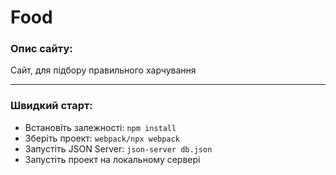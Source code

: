 # Food

### Опис сайту:
Сайт, для підбору правильного харчування

---

### Швидкий старт:
- Встановіть залежності: `npm install`
- Зберіть проект: `webpack/npx webpack`
- Запустіть JSON Server: `json-server db.json`
- Запустіть проект на локальному сервері